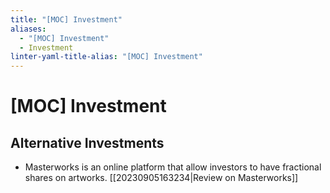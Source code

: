 ```yaml
---
title: "[MOC] Investment"
aliases:
  - "[MOC] Investment"
  - Investment
linter-yaml-title-alias: "[MOC] Investment"
---
```


# [MOC] Investment

## Alternative Investments

- Masterworks is an online platform that allow investors to have fractional shares on artworks. [[20230905163234|Review on Masterworks]]
